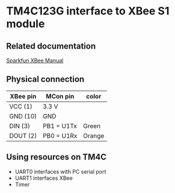# TM4C123G interface to XBee S1 module

## Related documentation
[Sparkfun XBee Manual](https://www.sparkfun.com/datasheets/Wireless/Zigbee/XBee-Manual.pdf)

## Physical connection

| XBee pin | MCon pin | color    |
|----------|----------|----------|
|  VCC (1) |  3.3 V   |          |
|  GND (10)|  GND     |          |
|  DIN (3) |  PB1 = U1Tx | Green  |
| DOUT (2) |  PB0 = U1Rx | Orange |

## Using resources on TM4C
- UART0 interfaces with PC serial port
- UART1 interfaces XBee
- Timer